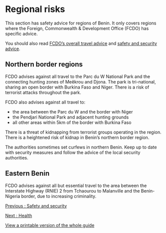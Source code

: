 # Regional risks

This section has safety advice for regions of Benin. It only covers regions where the Foreign, Commonwealth & Development Office (FCDO) has specific advice.

You should also read [FCDO’s overall travel advice](/foreign-travel-advice/benin) and [safety and security advice](/foreign-travel-advice/benin/safety-and-security).

## Northern border regions

FCDO advises against all travel to the Parc du W National Park and the connecting hunting zones of Meêkrou and Djona. The park is tri-national, sharing an open border with Burkina Faso and Niger. There is a risk of terrorist attacks throughout the park.

FCDO also advises against all travel to:

* the area between the Parc du W and the border with Niger
* the Pendjari National Park and adjacent hunting grounds
* all other areas within 5km of the border with Burkina Faso

There is a threat of kidnapping from terrorist groups operating in the region. There is a heightened risk of kidnap in Benin’s northern border region.

The authorities sometimes set curfews in northern Benin. Keep up to date with security measures and follow the advice of the local security authorities.

## Eastern Benin

FCDO advises against all but essential travel to the area between the Interstate Highway (RNIE) 2 from Tchaourou to Malanville and the Benin-Nigeria border, due to increasing criminality.

[Previous
:
Safety and security](/foreign-travel-advice/benin/safety-and-security)

[Next
:
Health](/foreign-travel-advice/benin/health)

[View a printable version of the whole guide](/foreign-travel-advice/benin/print)